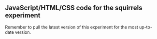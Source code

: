 ## JavaScript/HTML/CSS code for the squirrels experiment

Remember to pull the latest version of this experiment for the most up-to-date version.

